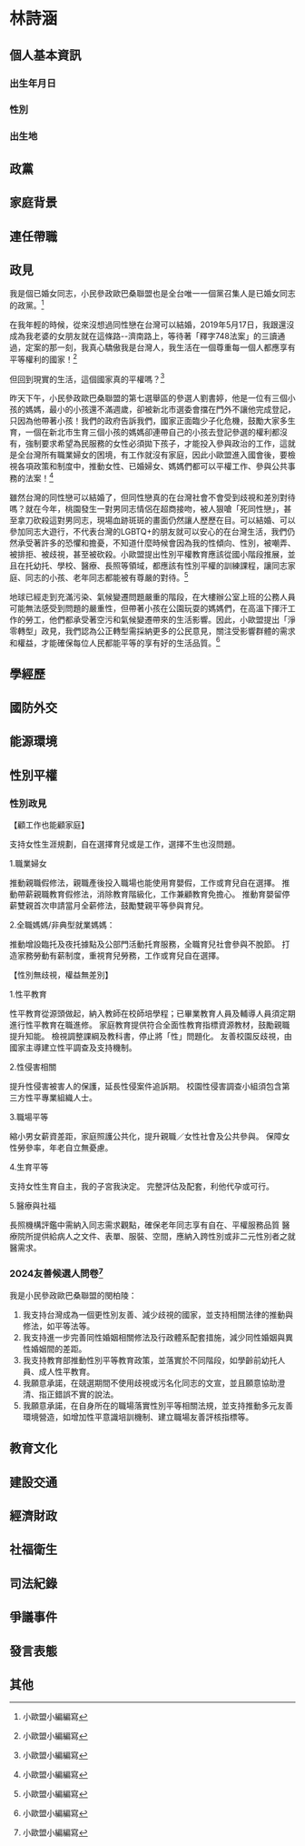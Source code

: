 # 林詩涵

## 個人基本資訊

### 出生年月日

### 性別

### 出生地

## 政黨

## 家庭背景

## 連任帶職

## 政見

我是個已婚女同志，小民參政歐巴桑聯盟也是全台唯一一個黨召集人是已婚女同志的政黨。[^1]

在我年輕的時候，從來沒想過同性戀在台灣可以結婚，2019年5月17日，我跟還沒成為我老婆的女朋友就在這條路--濟南路上，等待著「釋字748法案」的三讀通過，定案的那一刻，我真心驕傲我是台灣人，我生活在一個尊重每一個人都應享有平等權利的國家！[^1]

但回到現實的生活，這個國家真的平權嗎？[^1]

昨天下午，小民參政歐巴桑聯盟的第七選舉區的參選人劉書婷，他是一位有三個小孩的媽媽，最小的小孩還不滿週歲，卻被新北市選委會擋在門外不讓他完成登記，只因為他帶著小孩！我們的政府告訴我們，國家正面臨少子化危機，鼓勵大家多生育，一個在新北市生育三個小孩的媽媽卻連帶自己的小孩去登記參選的權利都沒有，強制要求希望為民服務的女性必須拋下孩子，才能投入參與政治的工作，這就是全台灣所有職業婦女的困境，有工作就沒有家庭，因此小歐盟進入國會後，要檢視各項政策和制度中，推動女性、已婚婦女、媽媽們都可以平權工作、參與公共事務的法案！[^1]

雖然台灣的同性戀可以結婚了，但同性戀真的在台灣社會不會受到歧視和差別對待嗎？就在今年，桃園發生一對男同志情侶在超商接吻，被人狠嗆「死同性戀」，甚至拿刀砍殺這對男同志，現場血跡斑斑的畫面仍然讓人歷歷在目。可以結婚、可以參加同志大遊行，不代表台灣的LGBTQ+的朋友就可以安心的在台灣生活，我們仍然承受著許多的恐懼和擔憂，不知道什麼時候會因為我的性傾向、性別，被嘲弄、被排拒、被歧視，甚至被砍殺。小歐盟提出性別平權教育應該從國小階段推展，並且在托幼托、學校、醫療、長照等領域，都應該有性別平權的訓練課程，讓同志家庭、同志的小孩、老年同志都能被有尊嚴的對待。[^1]

地球已經走到充滿污染、氣候變遷問題嚴重的階段，在大樓辦公室上班的公務人員可能無法感受到問題的嚴重性，但帶著小孩在公園玩耍的媽媽們，在高溫下揮汗工作的勞工，他們都承受著空污和氣候變遷帶來的生活影響。因此，小歐盟提出「淨零轉型」政見，我們認為公正轉型需採納更多的公民意見，關注受影響群體的需求和權益，才能確保每位人民都能平等的享有好的生活品質。[^1]

[^1]: 小歐盟小編編寫

## 學經歷

## 國防外交

## 能源環境

## 性別平權

### 性別政見

【顧工作也能顧家庭】

支持女性生涯規劃，自在選擇育兒或是工作，選擇不生也沒問題。

1.職業婦女

推動親職假修法，親職產後投入職場也能使用育嬰假，工作或育兒自在選擇。
推動帶薪親職教育假修法，消除教育階級化，工作兼顧教育免擔心。
推動育嬰留停薪雙親首次申請當月全薪修法，鼓勵雙親平等參與育兒。
 

2.全職媽媽/非典型就業媽媽：

推動增設臨托及夜托據點及公部門活動托育服務，全職育兒社會參與不脫節。
打造家務勞動有薪制度，重視育兒勞務，工作或育兒自在選擇。
 

【性別無歧視，權益無差別】

1.性平教育

性平教育從源頭做起，納入教師在校師培學程；已畢業教育人員及輔導人員須定期進行性平教育在職進修。
家庭教育提供符合全面性教育指標資源教材，鼓勵親職提升知能。
檢視調整課綱及教科書，停止將「性」問題化。
友善校園反歧視，由國家主導建立性平調查及支持機制。
 

2.性侵害相關

提升性侵害被害人的保護，延長性侵案件追訴期。
校園性侵害調查小組須包含第三方性平專業組織人士。
 

3.職場平等

縮小男女薪資差距，家庭照護公共化，提升親職／女性社會及公共參與。
保障女性勞參率，年老自立無憂慮。
 

4.生育平等

支持女性生育自主，我的子宮我決定。
完整評估及配套，利他代孕或可行。
 

5.醫療與社福

長照機構評鑑中需納入同志需求觀點，確保老年同志享有自在、平權服務品質
醫療院所提供給病人之文件、表單、服裝、空間，應納入跨性別或非二元性別者之就醫需求。

### 2024友善候選人問卷[^1]

我是小民參政歐巴桑聯盟的閔柏陵：

1. 我支持台灣成為一個更性別友善、減少歧視的國家，並支持相關法律的推動與修法，如平等法等。
1. 我支持進一步完善同性婚姻相關修法及行政體系配套措施，減少同性婚姻與異性婚姻間的差距。
1. 我支持教育部推動性別平等教育政策，並落實於不同階段，如學齡前幼托人員、成人性平教育。
1. 我願意承諾，在競選期間不使用歧視或污名化同志的文宣，並且願意協助澄清、指正錯誤不實的說法。
1. 我願意承諾，在自身所在的職場落實性別平等相關法規，並支持推動多元友善環境營造，如增加性平意識培訓機制、建立職場友善評核指標等。

[^1]: https://pridewatch.tw/candidate/spring1101

## 教育文化

## 建設交通

## 經濟財政

## 社福衛生

## 司法紀錄

## 爭議事件

## 發言表態

## 其他
